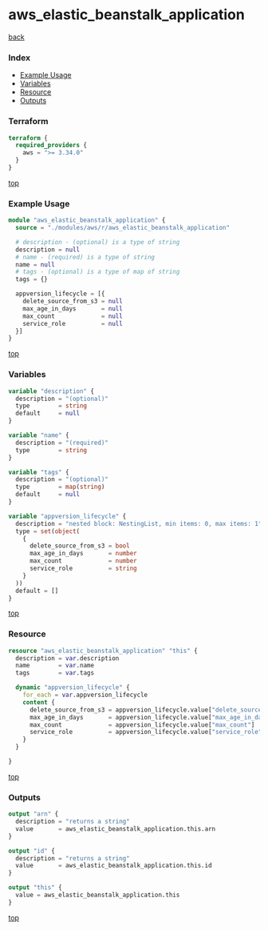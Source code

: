 # aws_elastic_beanstalk_application

[back](../aws.md)

### Index

- [Example Usage](#example-usage)
- [Variables](#variables)
- [Resource](#resource)
- [Outputs](#outputs)

### Terraform

```terraform
terraform {
  required_providers {
    aws = ">= 3.34.0"
  }
}
```

[top](#index)

### Example Usage

```terraform
module "aws_elastic_beanstalk_application" {
  source = "./modules/aws/r/aws_elastic_beanstalk_application"

  # description - (optional) is a type of string
  description = null
  # name - (required) is a type of string
  name = null
  # tags - (optional) is a type of map of string
  tags = {}

  appversion_lifecycle = [{
    delete_source_from_s3 = null
    max_age_in_days       = null
    max_count             = null
    service_role          = null
  }]
}
```

[top](#index)

### Variables

```terraform
variable "description" {
  description = "(optional)"
  type        = string
  default     = null
}

variable "name" {
  description = "(required)"
  type        = string
}

variable "tags" {
  description = "(optional)"
  type        = map(string)
  default     = null
}

variable "appversion_lifecycle" {
  description = "nested block: NestingList, min items: 0, max items: 1"
  type = set(object(
    {
      delete_source_from_s3 = bool
      max_age_in_days       = number
      max_count             = number
      service_role          = string
    }
  ))
  default = []
}
```

[top](#index)

### Resource

```terraform
resource "aws_elastic_beanstalk_application" "this" {
  description = var.description
  name        = var.name
  tags        = var.tags

  dynamic "appversion_lifecycle" {
    for_each = var.appversion_lifecycle
    content {
      delete_source_from_s3 = appversion_lifecycle.value["delete_source_from_s3"]
      max_age_in_days       = appversion_lifecycle.value["max_age_in_days"]
      max_count             = appversion_lifecycle.value["max_count"]
      service_role          = appversion_lifecycle.value["service_role"]
    }
  }

}
```

[top](#index)

### Outputs

```terraform
output "arn" {
  description = "returns a string"
  value       = aws_elastic_beanstalk_application.this.arn
}

output "id" {
  description = "returns a string"
  value       = aws_elastic_beanstalk_application.this.id
}

output "this" {
  value = aws_elastic_beanstalk_application.this
}
```

[top](#index)